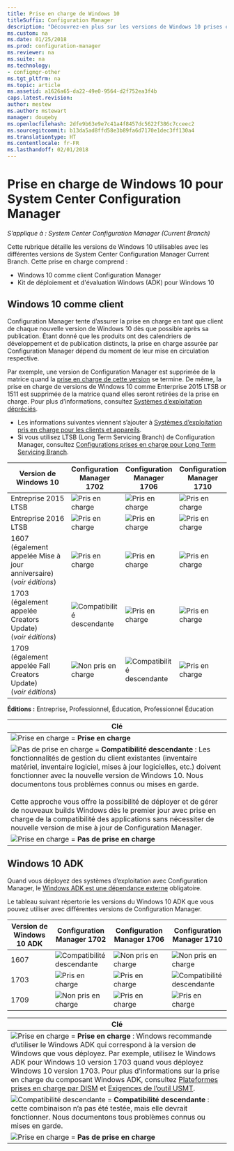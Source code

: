 ```yaml
---
title: Prise en charge de Windows 10
titleSuffix: Configuration Manager
description: "Découvrez-en plus sur les versions de Windows 10 prises en charge comme clients ou pour OSD avec System Center Configuration Manager."
ms.custom: na
ms.date: 01/25/2018
ms.prod: configuration-manager
ms.reviewer: na
ms.suite: na
ms.technology:
- configmgr-other
ms.tgt_pltfrm: na
ms.topic: article
ms.assetid: a1626a65-da22-49e0-9564-d2f752ea3f4b
caps.latest.revision: 
author: mestew
ms.author: mstewart
manager: dougeby
ms.openlocfilehash: 2dfe9b63e9e7c41a4f8457dc5622f386c7cceec2
ms.sourcegitcommit: b13da5ad8ffd58e3b89fa6d7170e1dec3ff130a4
ms.translationtype: HT
ms.contentlocale: fr-FR
ms.lasthandoff: 02/01/2018
---
```

# <a name="support-for-windows-10-for-system-center-configuration-manager"></a>Prise en charge de Windows 10 pour System Center Configuration Manager  

*S’applique à : System Center Configuration Manager (Current Branch)*


 Cette rubrique détaille les versions de Windows 10 utilisables avec les différentes versions de System Center Configuration Manager Current Branch. Cette prise en charge comprend :
 -  Windows 10 comme client Configuration Manager
 -  Kit de déploiement et d'évaluation Windows (ADK) pour Windows 10

## <a name="windows-10-as-a-client"></a>Windows 10 comme client
Configuration Manager tente d’assurer la prise en charge en tant que client de chaque nouvelle version de Windows 10 dès que possible après sa publication. Étant donné que les produits ont des calendriers de développement et de publication distincts, la prise en charge assurée par Configuration Manager dépend du moment de leur mise en circulation respective.

Par exemple, une version de Configuration Manager est supprimée de la matrice quand la [prise en charge de cette version](/sccm/core/servers/manage/current-branch-versions-supported) se termine. De même, la prise en charge de versions de Windows 10 comme Enterprise 2015 LTSB or 1511 est supprimée de la matrice quand elles seront retirées de la prise en charge. Pour plus d’informations, consultez [Systèmes d’exploitation dépréciés](/sccm/core/plan-design/changes/deprecated/removed-and-deprecated-client#deprecated-client-operating-systems).


-   Les informations suivantes viennent s’ajouter à [Systèmes d’exploitation pris en charge pour les clients et appareils](/sccm/core/plan-design/configs/supported-operating-systems-for-clients-and-devices).
-   Si vous utilisez LTSB (Long Term Servicing Branch) de Configuration Manager, consultez [Configurations prises en charge pour Long Term Servicing Branch](/sccm/core/understand/supported-configurations-for-ltsb).

|Version de Windows 10                    |  Configuration Manager 1702          |    Configuration Manager 1706 |Configuration Manager 1710          |  
|---------------------|-----|-----|-----|
|Entreprise 2015 LTSB                   |![Pris en charge](media/green_check.png) |![Pris en charge](media/green_check.png) | ![Pris en charge](media/green_check.png) |
|Entreprise 2016 LTSB                   |![Pris en charge](media/green_check.png) |![Pris en charge](media/green_check.png) | ![Pris en charge](media/green_check.png) |
|1607   <br />(également appelée Mise à jour anniversaire)<br />(*voir éditions*)   |![Pris en charge](media/green_check.png) |![Pris en charge](media/green_check.png)            |![Pris en charge](media/green_check.png) |
|1703   <br />(également appelée Creators Update)<br />(*voir éditions*)      |![Compatibilité descendante](media/blue_compat.png) |![Pris en charge](media/green_check.png) | ![Pris en charge](media/green_check.png) |
|1709   <br />(également appelée Fall Creators Update)<br />(*voir éditions*) |![Non pris en charge](media/Red_X.png)   |![Compatibilité descendante](media/blue_compat.png) | ![Pris en charge](media/green_check.png) |



**Éditions :** Entreprise, Professionnel, Éducation, Professionnel Éducation   

|Clé|
|--|
|![Prise en charge](media/green_check.png) = **Prise en charge**  |
|![Pas de prise en charge](media/blue_compat.png)  = **Compatibilité descendante** : Les fonctionnalités de gestion du client existantes (inventaire matériel, inventaire logiciel, mises à jour logicielles, etc.) doivent fonctionner avec la nouvelle version de Windows 10. Nous documentons tous problèmes connus ou mises en garde. <br><br>Cette approche vous offre la possibilité de déployer et de gérer de nouveaux builds Windows dès le premier jour avec prise en charge de la compatibilité des applications sans nécessiter de nouvelle version de mise à jour de Configuration Manager. |
|![Prise en charge](media/Red_X.png) = **Pas de prise en charge**|


## <a name="windows-10-adk"></a>Windows 10 ADK
Quand vous déployez des systèmes d’exploitation avec Configuration Manager, le [Windows ADK est une dépendance externe](/sccm/osd/plan-design/infrastructure-requirements-for-operating-system-deployment) obligatoire.

Le tableau suivant répertorie les versions du Windows 10 ADK que vous pouvez utiliser avec différentes versions de Configuration Manager.

|Version de Windows 10 ADK  |Configuration Manager 1702   |Configuration Manager 1706 |Configuration Manager 1710 |
|--------------------|-----|-----|-----|
|1607  |![Compatibilité descendante](media/blue_compat.png) |![Non pris en charge](media/Red_X.png)| ![Non pris en charge](media/Red_X.png) |
|1703  |![Pris en charge](media/green_check.png)            |![Pris en charge](media/green_check.png) | ![Compatibilité descendante](media/blue_compat.png)|
|1709  |![Non pris en charge](media/Red_X.png)              |![Pris en charge](media/green_check.png) | ![Pris en charge](media/green_check.png)|

|Clé|
|--|
|![Prise en charge](media/green_check.png) = **Prise en charge** : Windows recommande d’utiliser le Windows ADK qui correspond à la version de Windows que vous déployez. Par exemple, utilisez le Windows ADK pour Windows 10 version 1703 quand vous déployez Windows 10 version 1703. Pour plus d’informations sur la prise en charge du composant Windows ADK, consultez [Plateformes prises en charge par DISM](https://docs.microsoft.com/windows-hardware/manufacture/desktop/dism-supported-platforms) et [Exigences de l’outil USMT](https://docs.microsoft.com/windows/deployment/usmt/usmt-requirements#bkmk-1). |
|![Compatibilité descendante](media/blue_compat.png)  = **Compatibilité descendante** : cette combinaison n’a pas été testée, mais elle devrait fonctionner. Nous documentons tous problèmes connus ou mises en garde. |
|![Prise en charge](media/Red_X.png) = **Pas de prise en charge**|
